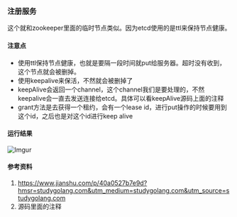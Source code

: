 ### 注册服务
这个就和zookeeper里面的临时节点类似。因为etcd使用的是ttl来保持节点健康。

#### 注意点
 - 使用ttl保持节点健康，也就是要隔一段时间就put给服务器。超时没有收到，这个节点就会被删掉。
 - 使用keepalive来保活，不然就会被删掉了
 - keepAlive会返回一个channel，这个channel我们是要处理的，不然keepalive会一直去发送连接给etcd。具体可以看keepAlive源码上面的注释
 - grant方法是去获得一个租约，会有一个lease id，进行put操作的时候要用到这个id，之后也是对这个id进行keep alive

#### 运行结果
![Imgur](https://i.imgur.com/wzibN1s.png)

#### 参考资料
 1. https://www.jianshu.com/p/40a0527b7e9d?hmsr=studygolang.com&utm_medium=studygolang.com&utm_source=studygolang.com
 2. 源码里面的注释